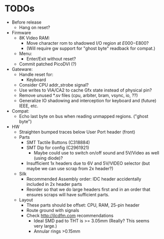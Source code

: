 # TODOs

* Before release
  * Hang on reset?
* Firmware
  * 8K Video RAM:
    * Move character rom to shadowed I/O region at $E000-$E800?
    * (Will require gw support for "ghost byte" readback for compat.)
  * Menu:
    * Enter/Exit without reset?
  * Commit patched PicoDVI (?)
* Gateware:
  * Handle reset for:
    * Keyboard
  * Consider CPU addr_strobe signal?
  * Use writes to VIA/CA2 to cache Gfx state instead of physical pin?
  * Remove unused *.sv files (cpu, arbiter, bram, vsync, io, ??)
  * Generalize IO shadowing and interception for keyboard and (future) IEEE, etc.
* Compat:
  * Echo last byte on bus when reading unmapped regions. ("ghost byte")
* HW
  * Straighten bumped traces below User Port header (front)
  * Parts
    * SMT Tactile Buttons (C318884)
    * SMT Dip for config (C2961921)
      * Maybe could use to switch on/off sound and 5V/Video as well (using diode)?
    * Insufficient 1x headers due to 6V and 5V/VIDEO selector (but maybe we can use scrap from 2x header?)
  * Silk
    * Recommended Assembly order: IDC header accidentally included in 2x header parts
    * Reorder so that we do large headers first and in an order that ensures scraps will have sufficient parts.
  * Layout
    * These parts should be offset: CPU, RAM, 25-pin header
    * Route ground with signals
    * Check http://jlcdfm.com recommendations
      * Ideal SMD pad to THT is >= 3.05mm (Really? This seems very large.)
      * Annular rings >0.15mm
